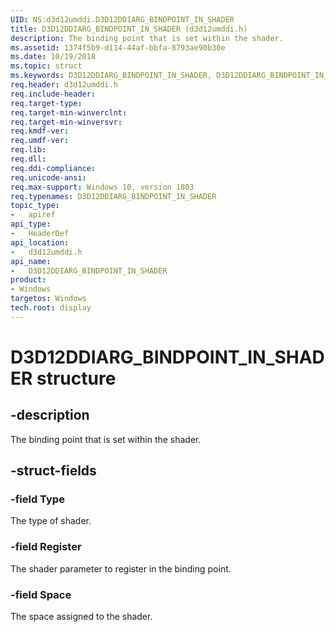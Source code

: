 ```yaml
---
UID: NS:d3d12umddi.D3D12DDIARG_BINDPOINT_IN_SHADER
title: D3D12DDIARG_BINDPOINT_IN_SHADER (d3d12umddi.h)
description: The binding point that is set within the shader.
ms.assetid: 1374f5b9-d114-44af-bbfa-8793ae90b30e
ms.date: 10/19/2018
ms.topic: struct
ms.keywords: D3D12DDIARG_BINDPOINT_IN_SHADER, D3D12DDIARG_BINDPOINT_IN_SHADER,
req.header: d3d12umddi.h
req.include-header:
req.target-type:
req.target-min-winverclnt:
req.target-min-winversvr:
req.kmdf-ver:
req.umdf-ver:
req.lib:
req.dll:
req.ddi-compliance:
req.unicode-ansi:
req.max-support: Windows 10, version 1803
req.typenames: D3D12DDIARG_BINDPOINT_IN_SHADER
topic_type:
-	apiref
api_type:
-	HeaderDef
api_location:
-	d3d12umddi.h
api_name:
-	D3D12DDIARG_BINDPOINT_IN_SHADER
product: 
- Windows
targetos: Windows
tech.root: display
---
```


# D3D12DDIARG_BINDPOINT_IN_SHADER structure

## -description

The binding point that is set within the shader.

## -struct-fields

### -field Type

The type of shader.

### -field Register

The shader parameter to register in the binding point.

### -field Space

The space assigned to the shader.
